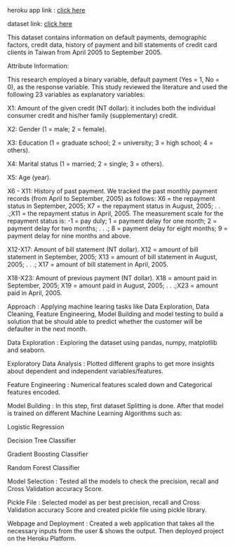 heroku app link :
[click here](https://credit-card-default11.herokuapp.com/)

dataset link:
[click here](https://www.kaggle.com/datasets/uciml/default-of-credit-card-clients-dataset)


This dataset contains information on default payments, demographic factors, credit data, history of payment and bill statements of credit card clients in Taiwan from April 2005 to September 2005.

Attribute Information:

This research employed a binary variable, default payment (Yes = 1, No = 0), as the response variable. This study reviewed the literature and used the following 23 variables as explanatory variables:

X1: Amount of the given credit (NT dollar): it includes both the individual consumer credit and his/her family (supplementary) credit.

X2: Gender (1 = male; 2 = female).

X3: Education (1 = graduate school; 2 = university; 3 = high school; 4 = others).

X4: Marital status (1 = married; 2 = single; 3 = others).

X5: Age (year).

X6 - X11: History of past payment. We tracked the past monthly payment records (from April to September, 2005) as follows: X6 = the repayment status in September, 2005; X7 = the repayment status in August, 2005; . . .;X11 = the repayment status in April, 2005. The measurement scale for the repayment status is: -1 = pay duly; 1 = payment delay for one month; 2 = payment delay for two months; . . .; 8 = payment delay for eight months; 9 = payment delay for nine months and above.

X12-X17: Amount of bill statement (NT dollar). X12 = amount of bill statement in September, 2005; X13 = amount of bill statement in August, 2005; . . .; X17 = amount of bill statement in April, 2005.

X18-X23: Amount of previous payment (NT dollar). X18 = amount paid in September, 2005; X19 = amount paid in August, 2005; . . .;X23 = amount paid in April, 2005.

Approach : Applying machine learing tasks like Data Exploration, Data Cleaning, Feature Engineering, Model Building and model testing to build a solution that be should able to predict whether the customer will be defaulter in the next month.

Data Exploration : Exploring the dataset using pandas, numpy, matplotlib and seaborn.

Exploratory Data Analysis : Plotted different graphs to get more insights about dependent and independent variables/features.

Feature Engineering : Numerical features scaled down and Categorical features encoded.

Model Building : In this step, first dataset Splitting is done. After that model is trained on different Machine Learning Algorithms such as:

Logistic Regression

Decision Tree Classifier

Gradient Boosting Classifier

Random Forest Classifier

Model Selection : Tested all the models to check the precision, recall and Cross Validation accuracy Score.

Pickle File : Selected model as per best precision, recall and Cross Validation accuracy Score and created pickle file using pickle library.

Webpage and Deployment : Created a web application that takes all the necessary inputs from the user & shows the output. Then deployed project on the Heroku Platform.
